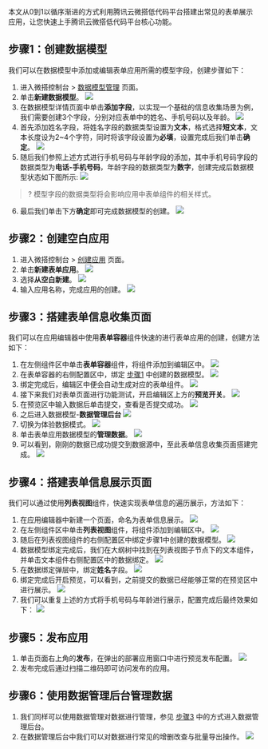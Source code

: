 本文从0到1以循序渐进的方式利用腾讯云微搭低代码平台搭建出常见的表单展示应用，让您快速上手腾讯云微搭低代码平台核心功能。

[](id:step1)
## 步骤1：创建数据模型

我们可以在数据模型中添加或编辑表单应用所需的模型字段，创建步骤如下：
1. 进入微搭控制台 > [数据模型管理](https://console.cloud.tencent.com/lowcode/datasource/model) 页面。
2. 单击**新建数据模型**。
![](https://qcloudimg.tencent-cloud.cn/raw/3955ac2deb54b6dec2cee15cd354c4dc.png)
3. 在数据模型详情页面中单击**添加字段**，以实现一个基础的信息收集场景为例，我们需要创建3个字段，分别对应表单中的姓名、手机号码以及年龄。
![](https://qcloudimg.tencent-cloud.cn/raw/84e7714478687fd3fa1882be63bcf55c.png)
4. 首先添加姓名字段，将姓名字段的数据类型设置为**文本**，格式选择**短文本**，文本长度设为2~4个字符，同时将该字段设置为**必填**，设置完成后我们单击**确定**。
   ![](https://qcloudimg.tencent-cloud.cn/raw/63586e6f74b67d8b7cb3040d47053f0e.png)
5. 随后我们参照上述方式进行手机号码与年龄字段的添加，其中手机号码字段的数据类型为**电话-手机号码**，年龄字段的数据类型为**数字**，创建完成后数据模型状态如下图所示:
   ![](https://qcloudimg.tencent-cloud.cn/raw/4a0afffc2fa1fcae77e84d29a90b7e56.png)
>? 模型字段的数据类型将会影响应用中表单组件的相关样式。
6. 最后我们单击下方**确定**即可完成数据模型的创建。
   ![](https://qcloudimg.tencent-cloud.cn/raw/299a163d68b5bdf6ca0abf47e72de2e3.png)



## 步骤2：创建空白应用

1. 进入微搭控制台 > [创建应用](https://console.cloud.tencent.com/lowcode/create) 页面。
2. 单击**新建表单应用**。
![](https://qcloudimg.tencent-cloud.cn/raw/8afda34c8ab82fa6c5bf920d2e8e2273.png)
3. 选择**从空白新建**。
![](https://qcloudimg.tencent-cloud.cn/raw/938ccb636107efebc6e1b7bf0441897e.png)
4. 输入应用名称，完成应用的创建。
![](https://qcloudimg.tencent-cloud.cn/raw/054be23173ffd35f287257642795b42a.png)

[](id:step3)
## 步骤3：搭建表单信息收集页面

我们可以在应用编辑器中使用**表单容器**组件快速的进行表单应用的创建，创建方法如下：
1. 在左侧组件区中单击**表单容器**组件，将组件添加到编辑区中。
![](https://qcloudimg.tencent-cloud.cn/raw/83a1891b08be090d8ef00db18b504092.png)
2. 在表单容器的右侧配置区中，绑定 [步骤1](#step1) 中创建的数据模型。
![](https://qcloudimg.tencent-cloud.cn/raw/c5f3be245bc39a218e81abbb8012a29a.png)
3. 绑定完成后，编辑区中便会自动生成对应的表单组件。
![](https://qcloudimg.tencent-cloud.cn/raw/4dd48d15a2afdb698129f252aeca9215.png)
4. 接下来我们对表单页面进行功能测试，开启编辑区上方的**预览开关**。
![](https://qcloudimg.tencent-cloud.cn/raw/a6cb7defef939528c14f5edfaafbab21.png)
5. 在预览区中输入数据后单击提交，查看是否提交成功。
![](https://qcloudimg.tencent-cloud.cn/raw/4700ae49a772c6ebd4e8fc5a38c918c8.png)
6. 之后进入数据模型-**数据管理后台**
![](https://qcloudimg.tencent-cloud.cn/raw/e5cadc7a77d88d59e633a5e65161855a.png)
7. 切换为体验数据模式。
![](https://qcloudimg.tencent-cloud.cn/raw/f9e51f447a571b30188008b7e320f1fb.png)
8. 单击表单应用数据模型的**管理数据**。
![](https://qcloudimg.tencent-cloud.cn/raw/2a13fd0e3a061a5014cdf23be42711e6.png)
9. 可以看到，刚刚的数据已成功提交到数据源中，至此表单信息收集页面搭建完成。
![](https://qcloudimg.tencent-cloud.cn/raw/880c2c94083fb17f668b146d3e1bf442.png)


## 步骤4：搭建表单信息展示页面

我们可以通过使用**列表视图**组件，快速实现表单信息的遍历展示，方法如下：
1. 在应用编辑器中新建一个页面，命名为表单信息展示。
![](https://qcloudimg.tencent-cloud.cn/raw/780ae2ae4a00401186be5daa44a1e0c8.png)
2. 在左侧组件区中单击**列表视图**组件，将组件添加到编辑区中。
![](https://qcloudimg.tencent-cloud.cn/raw/f9df2b46149136c96e831e51954b1ec7.png)
3. 随后在列表视图组件的右侧配置区中绑定步骤1中创建的数据模型。
![](https://qcloudimg.tencent-cloud.cn/raw/96a4b1812fa3737a418c22493ef40102.png)
4. 数据模型绑定完成后，我们在大纲树中找到在列表视图子节点下的文本组件，并单击文本组件右侧配置区中的数据绑定。
![](https://qcloudimg.tencent-cloud.cn/raw/9b260069cb67587dd41f0493fc70c0c1.png)
5. 在数据绑定弹层中，绑定**姓名**字段。
![](https://qcloudimg.tencent-cloud.cn/raw/5d70ac8880423ffa6e98631620616cf1.png)
6. 绑定完成后开启预览，可以看到，之前提交的数据已经能够正常的在预览区中进行展示。
![](https://qcloudimg.tencent-cloud.cn/raw/a18df807739397583af3987cb7da88ca.png)
7. 我们可以重复上述的方式将手机号码与年龄进行展示，配置完成后最终效果如下：
![](https://qcloudimg.tencent-cloud.cn/raw/64e0a91a7e543bd5f18bad532acb1b2e.png)

## 步骤5：发布应用

1. 单击页面右上角的**发布**，在弹出的部署应用窗口中进行预览发布配置。
![](https://qcloudimg.tencent-cloud.cn/raw/f59b75d474691b21ccb877665b8256c1.png)
2. 发布完成后通过扫描二维码即可访问发布的应用。

## 步骤6：使用数据管理后台管理数据

1. 我们同样可以使用数据管理对数据进行管理，参见 [步骤3](#step3) 中的方式进入数据管理后台。
2. 在数据管理后台中我们可以对数据进行常见的增删改查与批量导出操作。
![](https://qcloudimg.tencent-cloud.cn/raw/dca513fc3271a4950e3d7525d20e6b50.png)

